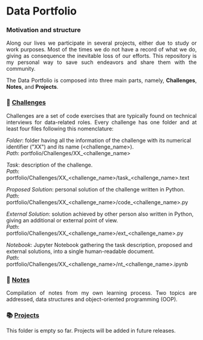 # Data Portfolio 

### Motivation and structure

<p align="justify">
Along our lives we participate in several projects, either due to study or work purposes. Most of the times we do not have a record of what we do, giving as consequence the inevitable loss of our efforts. This repository is my personal way to save such endeavors and share them with the community. 
</p>

<p align="justify">
The Data Portfolio is composed into three main parts, namely, <b>Challenges</b>, <b>Notes</b>, and <b>Projects</b>. 
</p>

### 🔰 [Challenges](https://github.com/wgfajardom/portfolio/tree/main/Challenges)

<p align="justify">
Challenges are a set of code exercises that are typically found on technical interviews for data-related roles. Every challenge has one folder and at least four files following this nomenclature:
</p>

*Folder*: folder having all the information of the challenge with its numerical identifier ("XX") and its name (<challenge_name>).\
*Path*: portfolio/Challenges/XX_<challenge_name>

*Task*: description of the challenge.\
*Path*: portfolio/Challenges/XX_<challenge_name>/task_<challenge_name>.text

*Proposed Solution*: personal solution of the challenge written in Python.\
*Path*: portfolio/Challenges/XX_<challenge_name>/code_<challenge_name>.py

*External Solution*: solution achieved by other person also written in Python, giving an additional or external point of view.\
*Path*: portfolio/Challenges/XX_<challenge_name>/ext_<challenge_name>.py

*Notebook*: Jupyter Notebook gathering the task description, proposed and external solutions, into a single human-readable document.\
*Path*: portfolio/Challenges/XX_<challenge_name>/nt_<challenge_name>.ipynb

### 📝 [Notes](https://github.com/wgfajardom/portfolio/tree/main/Notes)

<p align="justify">
Compilation of notes from my own learning process. Two topics are addressed, data structures and object-oriented programming (OOP).
</p>

### 📚 [Projects](https://github.com/wgfajardom/portfolio/tree/main/Projects)

This folder is empty so far. Projects will be added in future releases.
